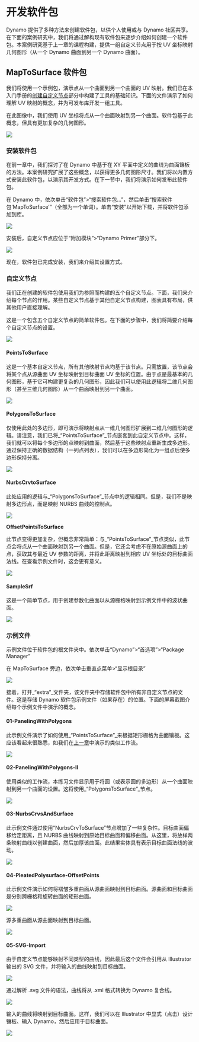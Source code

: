 # 开发软件包

Dynamo 提供了多种方法来创建软件包，以供个人使用或与 Dynamo 社区共享。在下面的案例研究中，我们将通过解构现有软件包来逐步介绍如何创建一个软件包。本案例研究基于上一章的课程构建，提供一组自定义节点用于按 UV 坐标映射几何图形（从一个 Dynamo 曲面到另一个 Dynamo 曲面）。

## MapToSurface 软件包

我们将使用一个示例包，演示点从一个曲面到另一个曲面的 UV 映射。我们已在本入门手册的[创建自定义节点](../10\_custom-nodes/10-2\_creating.md)部分中构建了工具的基础知识。下面的文件演示了如何理解 UV 映射的概念，并为可发布库开发一组工具。

在此图像中，我们使用 UV 坐标将点从一个曲面映射到另一个曲面。软件包基于此概念，但具有更加复杂的几何图形。

![](../images/6-2/3/uvMap.jpg)

### 安装软件包

在前一章中，我们探讨了在 Dynamo 中基于在 XY 平面中定义的曲线为曲面镶板的方法。本案例研究扩展了这些概念，以获得更多几何图形尺寸。我们将以内置方式安装此软件包，以演示其开发方式。在下一节中，我们将演示如何发布此软件包。

在 Dynamo 中，依次单击“软件包”>“搜索软件包...”，然后单击“搜索软件包‘MapToSurface’”（全部为一个单词）。单击“安装”以开始下载，并将软件包添加到库。

![](<../images/6-2/3/develop package - install package 01.jpg>)

安装后，自定义节点应位于“附加模块”>“Dynamo Primer”部分下。

![](<../images/6-2/3/develop package - install package 02 (1) (1).jpg>)

现在，软件包已完成安装，我们来介绍其设置方式。

### 自定义节点

我们正在创建的软件包使用我们为参照而构建的五个自定义节点。下面，我们来介绍每个节点的作用。某些自定义节点基于其他自定义节点构建，图表具有布局，供其他用户直接理解。

这是一个包含五个自定义节点的简单软件包。在下面的步骤中，我们将简要介绍每个自定义节点的设置。

![](<../images/6-2/3/develop package - custom nodes 01 (1) (1).jpg>)

#### **PointsToSurface**

这是一个基本自定义节点，所有其他映射节点均基于该节点。只需放置，该节点会将某个点从源曲面 UV 坐标映射到目标曲面 UV 坐标的位置。由于点是最基本的几何图形，基于它可构建更复杂的几何图形，因此我们可以使用此逻辑将二维几何图形（甚至三维几何图形）从一个曲面映射到另一个曲面。

![](<../images/6-2/3/develop package -pointToSurface.jpg>)

#### **PolygonsToSurface**

仅使用此处的多边形，即可演示将映射点从一维几何图形扩展到二维几何图形的逻辑。请注意，我们已将_“PointsToSurface”_节点嵌套到此自定义节点中。这样，我们就可以将每个多边形的点映射到曲面，然后基于这些映射点重新生成多边形。通过保持正确的数据结构（一列点列表），我们可以在多边形简化为一组点后使多边形保持分离。

![](<../images/6-2/3/develop package -polygonsToSurface.jpg>)

#### **NurbsCrvtoSurface**

此处应用的逻辑与_“PolygonsToSurface”_节点中的逻辑相同。但是，我们不是映射多边形点，而是映射 NURBS 曲线的控制点。

![](<../images/6-2/3/develop package -nurbsCrvtoSurface.jpg>)

**OffsetPointsToSurface**

此节点变得更加复杂，但概念非常简单：与_“PointsToSurface”_节点类似，此节点会将点从一个曲面映射到另一个曲面。但是，它还会考虑不在原始源曲面上的点，获取其与最近 UV 参数的距离，并将此距离映射到相应 UV 坐标处的目标曲面法线。在查看示例文件时，这会更有意义。

![](<../images/6-2/3/develop package -OffsetPointsToSurface.jpg>)

#### **SampleSrf**

这是一个简单节点，用于创建参数化曲面以从源栅格映射到示例文件中的波状曲面。

![](<../images/6-2/3/develop package -sampleSrf.jpg>)

### 示例文件

示例文件位于软件包的根文件夹中。依次单击“Dynamo”>“首选项”>“Package Manager”

在 MapToSurface 旁边，依次单击垂直点菜单>“显示根目录”

![](<../images/6-2/3/develop package - example files 01.jpg>)

接着，打开_“extra”_文件夹，该文件夹中存储软件包中所有非自定义节点的文件。这是存储 Dynamo 软件包示例文件（如果存在）的位置。下面的屏幕截图介绍每个示例文件中演示的概念。

#### **01-PanelingWithPolygons**

此示例文件演示了如何使用_“PointsToSurface”_来根据矩形栅格为曲面镶板。这应该看起来很熟悉，如我们在[上一章](../10\_custom-nodes/10-2\_creating.md)中演示的类似工作流。

![](<../images/6-2/3/develop package -sample file 01.jpg>)

#### **02-PanelingWithPolygons-II**

使用类似的工作流，本练习文件显示用于将圆（或表示圆的多边形）从一个曲面映射到另一个曲面的设置。这将使用_“PolygonsToSurface”_节点。

![](<../images/6-2/3/develop package -sample file 02.jpg>)

#### **03-NurbsCrvsAndSurface**

此示例文件通过使用“NurbsCrvToSurface”节点增加了一些复杂性。目标曲面偏移给定距离，且 NURBS 曲线映射到原始目标曲面和偏移曲面。从这里，将放样两条映射曲线以创建曲面，然后加厚该曲面。此结果实体具有表示目标曲面法线的波动。

![](<../images/6-2/3/develop package -sample file 03.jpg>)

#### **04-PleatedPolysurface-OffsetPoints**

此示例文件演示如何将褶皱多重曲面从源曲面映射到目标曲面。源曲面和目标曲面是分别跨栅格和旋转曲面的矩形曲面。

![](<../images/6-2/3/develop package -sample file 04a.jpg>)

源多重曲面从源曲面映射到目标曲面。

![](<../images/6-2/3/develop package -sample file 04b.jpg>)

#### **05-SVG-Import**

由于自定义节点能够映射不同类型的曲线，因此最后这个文件会引用从 Illustrator 输出的 SVG 文件，并将输入的曲线映射到目标曲面。

![](<../images/6-2/3/develop package -sample file 05a.jpg>)

通过解析 .svg 文件的语法，曲线将从 .xml 格式转换为 Dynamo 复合线。

![](<../images/6-2/3/develop package -sample file 05b.jpg>)

输入的曲线将映射到目标曲面。这样，我们可以在 Illustrator 中显式（点击）设计镶板、输入 Dynamo，然后应用于目标曲面。

![](<../images/6-2/3/develop package -sample file 05c.jpg>)
